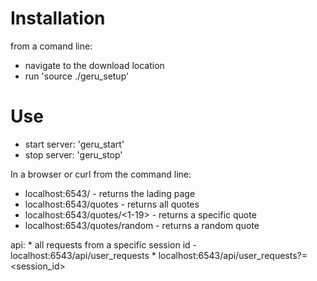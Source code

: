 Installation
=============
from a comand line:
- navigate to the download location
- run 'source ./geru_setup'

Use
===
* start server: 'geru_start'
* stop server: 'geru_stop'

In a browser or curl from the command line:
   * localhost:6543/ - returns the lading page
   * localhost:6543/quotes - returns all quotes
   * localhost:6543/quotes/<1-19> - returns a specific quote
   * localhost:6543/quotes/random - returns a random quote

api:
	* all requests from a specific session id - localhost:6543/api/user_requests
	* localhost:6543/api/user_requests?=<session_id>